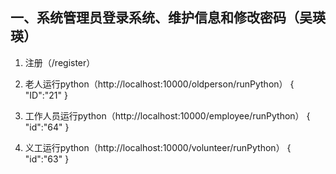 ## 一、系统管理员登录系统、维护信息和修改密码（吴瑛瑛）

1. 注册（/register）



2. 老人运行python（http://localhost:10000/oldperson/runPython）
{
    "ID":"21"
}
3. 工作人员运行python（http://localhost:10000/employee/runPython）
{
    "id":"64"
}
4. 义工运行python（http://localhost:10000/volunteer/runPython）
{
    "id":"63"
}
